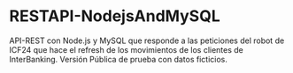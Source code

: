 # RESTAPI-NodejsAndMySQL
API-REST con Node.js y MySQL que responde a las peticiones del robot de ICF24 que hace el refresh de los movimientos de los clientes de InterBanking. Versión Pública de prueba con datos ficticios.
